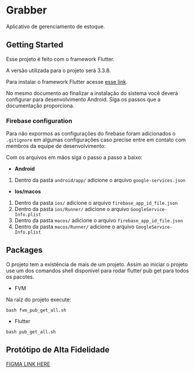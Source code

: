 # Grabber

Aplicativo de gerenciamento de estoque.

## Getting Started

Esse projeto é feito com o framework Flutter.

A versão utilizada para o projeto será 3.3.8.

Para instalar o framework Flutter acesse [esse link](https://docs.flutter.dev/get-started/install).

No mesmo documento ao finalizar a instalação do sistema você deverá configurar para desenvolvimento Android. Siga os passos que a documentação proporciona.

### Firebase configuration

Para não expormos as configurações do firebase foram adicionados o `.gitignore` em algumas configurações caso precise entre em contato com membros da equipe de desenvolvimento:

Com os arquivos em mãos siga o passo a passo a baixo:

- **Android**

1. Dentro da pasta `android/app/` adicione o arquivo `google-services.json`

- **Ios/macos**

1. Dentro da pasta `ios/` adicione o arquivo `firebase_app_id_file.json`
2. Dentro da pasta `ios/Runner/` adicione o arquivo `GoogleService-Info.plist`
3. Dentro da pasta `macos/` adicione o arquivo `firebase_app_id_file.json`
4. Dentro da pasta `macos/Runner/` adicione o arquivo `GoogleService-Info.plist`

## Packages

O projeto tem a existência de mais de um projeto. Assim ao iniciar o projeto use um dos comandos shell disponível para rodar flutter pub get para todos os pacotes.

- FVM

Na raiz do projeto execute:

```
bash fvm_pub_get_all.sh
```

- Flutter

```
bash pub_get_all.sh
```

## Protótipo de Alta Fidelidade

[FIGMA LINK HERE](https://www.figma.com/file/En98dVrsDzcJWDpYWveyKZ/Apps?type=design&node-id=0-1&t=akSznQcSScTlIdv1-0)
